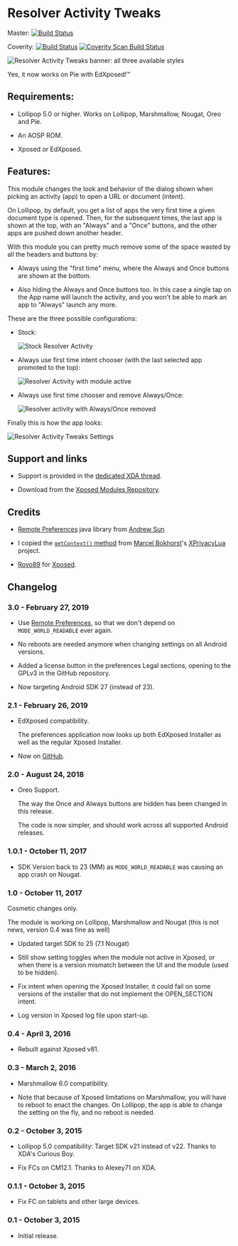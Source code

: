 # Resolver Activity Tweaks

Master: [![Build Status](https://travis-ci.org/F-i-f/ResolverActivityTweaks.svg?branch=master)](https://travis-ci.org/F-i-f/ResolverActivityTweaks)

Coverity: [![Build Status](https://travis-ci.org/F-i-f/ResolverActivityTweaks.svg?branch=coverity_scan)](https://travis-ci.org/F-i-f/ResolverActivityTweaks) [![Coverity Scan Build Status](https://scan.coverity.com/projects/18447/badge.svg)](https://scan.coverity.com/projects/f-i-f-ResolverActivityTweaks)

![Resolver Activity Tweaks banner: all three available styles](media/banner.png)

Yes, it now works on Pie with EdXposed!™

## Requirements:

* Lollipop 5.0 or higher. Works on Lollipop, Marshmallow, Nougat, Oreo
  and Pie.

* An AOSP ROM.

* Xposed or EdXposed.

## Features:

This module changes the look and behavior of the dialog shown when
picking an activity (app) to open a URL or document (intent).

On Lollipop, by default, you get a list of apps the very first time a
given document type is opened.  Then, for the subsequent times, the
last app is shown at the top, with an "Always" and a "Once" buttons,
and the other apps are pushed down another header.

With this module you can pretty much remove some of the space wasted
by all the headers and buttons by:

* Always using the "first time" menu, where the Always and Once
  buttons are shown at the bottom.

* Also hiding the Always and Once buttons too. In this case a single
  tap on the App name will launch the activity, and you won't be able
  to mark an app to "Always" launch any more.

These are the three possible configurations:

* Stock:

  ![Stock Resolver Activity](media/resolver-activity-stock.png)

* Always use first time intent chooser (with the last selected app
  promoted to the top):

  ![Resolver Activity with module active](media/resolver-activity-enabled.png)

* Always use first time chooser and remove Always/Once:

  ![Resolver activity with Always/Once removed](media/resolver-activity-hide-always-once.png)

Finally this is how the app looks:

![Resolver Activity Tweaks Settings](media/resolver-activity-tweaks-settings.png)

## Support and links

* Support is provided in the [dedicated XDA
  thread](http://forum.xda-developers.com/xposed/modules/mod-resolver-activity-tweaks-0-1-t3216445/).

* Download from the [Xposed Modules
  Repository](https://repo.xposed.info/module/com.fifsource.android.resolveractivitytweaks).
  
## Credits

* [Remote Preferences](https://github.com/apsun/RemotePreferences) java 
  library from [Andrew Sun](https://github.com/apsun)

* I copied the [`getContext()` method](https://github.com/M66B/XPrivacyLua/blob/410ae46a051be7d7d8d87fab7c13b0680a6d22e2/app/src/main/java/eu/faircode/xlua/XLua.java)
  from [Marcel Bokhorst](https://github.com/M66B)'s
  [XPrivacyLua](https://github.com/M66B/XPrivacyLua) project.

* [Rovo89](https://github.com/rovo89) for [Xposed](https://github.com/rovo89/Xposed).

## Changelog

### 3.0 - February 27, 2019

* Use [Remote Preferences](https://github.com/apsun/RemotePreferences),
  so that we don't depend on `MODE_WORLD_READABLE` ever again.
  
* No reboots are needed anymore when changing settings on all Android
  versions.
  
* Added a license button in the preferences Legal sections, opening
  to the GPLv3 in the GitHub repository.
  
* Now targeting Android SDK 27 (instead of 23).

### 2.1 - February 26, 2019

* EdXposed compatibility.

  The preferences application now looks up both EdXposed Installer as
  well as the regular Xposed Installer.

* Now on [GitHub](https://github.com/F-i-f/ResolverActivityTweaks).

### 2.0 - August 24, 2018

* Oreo Support.

  The way the Once and Always buttons are hidden has been changed in
  this release.

  The code is now simpler, and should work across all supported
  Android releases.

### 1.0.1 - October 11, 2017

* SDK Version back to 23 (MM) as `MODE_WORLD_READABLE` was causing an
  app crash on Nougat.

### 1.0 - October 11, 2017

Cosmetic changes only.

The module is working on Lollipop, Marshmallow and Nougat (this is not
news, version 0.4 was fine as well)

* Updated target SDK to 25 (7.1 Nougat)

* Still show setting toggles when the module not active in Xposed, or
  when there is a version mismatch between the UI and the module (used
  to be hidden).

* Fix intent when opening the Xposed Installer, it could fail on some
  versions of the installer that do not implement the OPEN_SECTION
  intent.

* Log version in Xposed log file upon start-up.

### 0.4 - April 3, 2016

* Rebuilt against Xposed v81.

### 0.3 - March 2, 2016

* Marshmallow 6.0 compatibility.

* Note that because of Xposed limitations on Marshmallow, you will
  have to reboot to enact the changes. On Lollipop, the app is able to
  change the setting on the fly, and no reboot is needed.


### 0.2 - October 3, 2015

* Lollipop 5.0 compatibility: Target SDK v21 instead of v22. Thanks to
  XDA's Curious Boy.

* Fix FCs on CM12.1. Thanks to Alexey71 on XDA.

### 0.1.1 - October 3, 2015

* Fix FC on tablets and other large devices.

### 0.1 - October 3, 2015

* Initial release.
